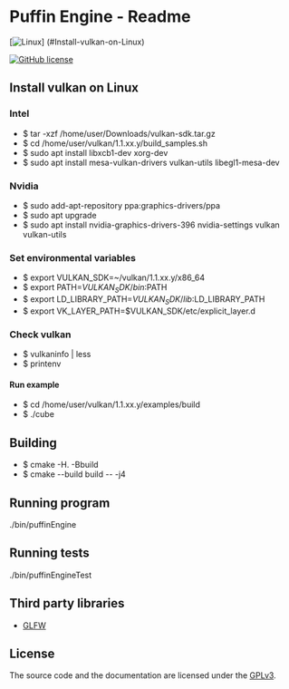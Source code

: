 # Puffin Engine - Readme

[![Linux](https://img.shields.io/badge/Build-Linux-orange.svg)]
(#Install-vulkan-on-Linux)

[![GitHub license](https://img.shields.io/badge/License-GPLv3-blue.svg)](https://github.com/Tshayka/PuffinEngine/blob/master/LICENSE.md)

## Install vulkan on Linux

### Intel
- $ tar -xzf /home/user/Downloads/vulkan-sdk.tar.gz
- $ cd /home/user/vulkan/1.1.xx.y/build_samples.sh
- $ sudo apt install libxcb1-dev xorg-dev 
- $ sudo apt install mesa-vulkan-drivers vulkan-utils libegl1-mesa-dev
    
### Nvidia
- $ sudo add-apt-repository ppa:graphics-drivers/ppa
- $ sudo apt upgrade
- $ sudo apt install nvidia-graphics-drivers-396 nvidia-settings vulkan vulkan-utils
    
### Set environmental variables
- $ export VULKAN_SDK=~/vulkan/1.1.xx.y/x86_64
- $ export PATH=$VULKAN_SDK/bin:$PATH
- $ export LD_LIBRARY_PATH=$VULKAN_SDK/lib:$LD_LIBRARY_PATH
- $ export VK_LAYER_PATH=$VULKAN_SDK/etc/explicit_layer.d

### Check vulkan
- $ vulkaninfo | less
- $ printenv
#### Run example
- $ cd /home/user/vulkan/1.1.xx.y/examples/build
- $ ./cube

## Building
- $ cmake -H. -Bbuild
- $ cmake --build build -- -j4

## Running program
./bin/puffinEngine

## Running tests
./bin/puffinEngineTest

## Third party libraries

- [GLFW](https://github.com/glfw/glfw)

## License

The source code and the documentation are licensed under the [GPLv3](https://www.gnu.org/licenses/gpl-3.0.html).